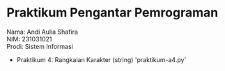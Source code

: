 # Praktikum Pengantar Pemrograman
<div> Nama: Andi Aulia Shafira </div>
<div> NIM: 231031021 </div>
<div> Prodi: Sistem Informasi </div>

* Praktikum 4: Rangkaian Karakter (string) 'praktikum-a4.py'
